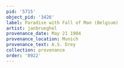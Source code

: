 ```yaml
---
pid: '5715'
object_pid: '3426'
label: Paradise with Fall of Man (Belgium)
artist: janbrueghel
provenance_date: May 21 1904
provenance_location: Munich
provenance_text: A.S. Drey
collection: provenance
order: '0922'
---
```

